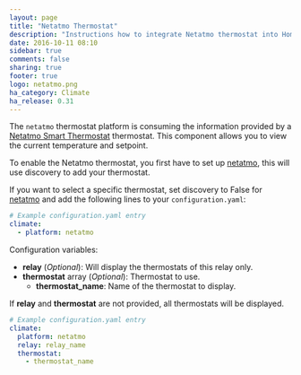 ```yaml
---
layout: page
title: "Netatmo Thermostat"
description: "Instructions how to integrate Netatmo thermostat into Home Assistant."
date: 2016-10-11 08:10
sidebar: true
comments: false
sharing: true
footer: true
logo: netatmo.png
ha_category: Climate
ha_release: 0.31
---
```



The `netatmo` thermostat platform is consuming the information provided by a [Netatmo Smart Thermostat](https://www.netatmo.com/product/energy/thermostat) thermostat. This component allows you to view the current temperature and setpoint.

To enable the Netatmo thermostat, you first have to set up [netatmo](/components/netatmo/), this will use discovery to add your thermostat.

If you want to select a specific thermostat, set discovery to False for [netatmo](/components/netatmo/) and add the following lines to your `configuration.yaml`:

```yaml
# Example configuration.yaml entry
climate:
  - platform: netatmo
```

Configuration variables:

- **relay** (*Optional*): Will display the thermostats of this relay only.
- **thermostat** array (*Optional*): Thermostat to use.
  - **thermostat_name**: Name of the thermostat to display.

If **relay** and **thermostat** are not provided, all thermostats will be displayed.

```yaml
# Example configuration.yaml entry
climate:
  platform: netatmo
  relay: relay_name
  thermostat:
    - thermostat_name
```
